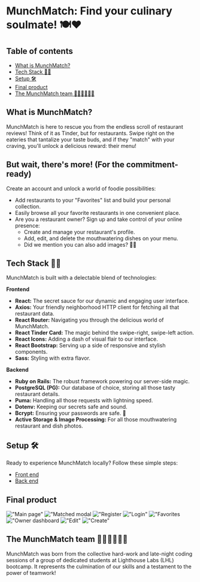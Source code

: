 # MunchMatch: Find your culinary soulmate! 🍽️❤️

## Table of contents
- [What is MunchMatch?](#what-is-munchmatch)
- [Tech Stack 👨‍💻](#tech-stack)
- [Setup 🛠️](#setup)
- [Final product](#final-product)
- [The MunchMatch team 👩🏻🧒🏻👦🏻](#the-munchmatch-team)

## What is MunchMatch?

MunchMatch is here to rescue you from the endless scroll of restaurant reviews! Think of it as Tinder, but for restaurants. Swipe right on the eateries that tantalize your taste buds, and if they "match" with your craving, you'll unlock a delicious reward: their menu!

## But wait, there's more! (For the commitment-ready)

Create an account and unlock a world of foodie possibilities:

* Add restaurants to your "Favorites" list and build your personal collection.
* Easily browse all your favorite restaurants in one convenient place.
* Are you a restaurant owner? Sign up and take control of your online presence:
    * Create and manage your restaurant's profile.
    * Add, edit, and delete the mouthwatering dishes on your menu.
    * Did we mention you can also add images? 💅🏻

## Tech Stack 👨‍💻

MunchMatch is built with a delectable blend of technologies:

**Frontend**

* **React:** The secret sauce for our dynamic and engaging user interface.
* **Axios:** Your friendly neighborhood HTTP client for fetching all that restaurant data.
* **React Router:** Navigating you through the delicious world of MunchMatch.
* **React Tinder Card:** The magic behind the swipe-right, swipe-left action.
* **React Icons:** Adding a dash of visual flair to our interface.
* **React Bootstrap:** Serving up a side of responsive and stylish components.
* **Sass:** Styling with extra flavor.

**Backend**

* **Ruby on Rails:** The robust framework powering our server-side magic.
* **PostgreSQL (PG):** Our database of choice, storing all those tasty restaurant details.
* **Puma:** Handling all those requests with lightning speed.
* **Dotenv:** Keeping our secrets safe and sound.
* **Bcrypt:** Ensuring your passwords are safe. 🔐
* **Active Storage & Image Processing:** For all those mouthwatering restaurant and dish photos.

## Setup 🛠️

Ready to experience MunchMatch locally? Follow these simple steps:

* [Front end](./frontend/README.md)
* [Back end](./backend/README.md)

## Final product 
!["Main page"](<https://github.com/J-0-d-a-1/munchMatch/blob/main/frontend/public/home_page.png>)
!["Matched modal](<https://github.com/J-0-d-a-1/munchMatch/blob/main/frontend/public/matched_page.png>)
!["Register](<https://github.com/J-0-d-a-1/munchMatch/blob/main/frontend/public/register.png>)
!["Login"](<https://github.com/J-0-d-a-1/munchMatch/blob/main/frontend/public/login.png>)
!["Favorites](<https://github.com/J-0-d-a-1/munchMatch/blob/main/frontend/public/favorites.png>)
!["Owner dashboard](<https://github.com/J-0-d-a-1/munchMatch/blob/main/frontend/public/owner_dashboard.png>)
!["Edit"](<https://github.com/J-0-d-a-1/munchMatch/blob/main/frontend/public/edit_modal.png>)
!["Create"](<https://github.com/J-0-d-a-1/munchMatch/blob/main/frontend/public/create_restaurant.png>)

## The MunchMatch team 👩🏻🧒🏻👦🏻

MunchMatch was born from the collective hard-work and late-night coding sessions of a group of dedicated students at Lighthouse Labs (LHL) bootcamp. It represents the culmination of our skills and a testament to the power of teamwork!
